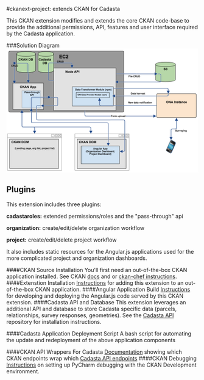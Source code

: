 #ckanext-project: extends CKAN for Cadasta

This CKAN extension modifies and extends the core CKAN code-base to provide the additional permissions, API, features and user interface required by the Cadasta application.

###Solution Diagram
![image](https://github.com/Cadasta/ckanext-project/blob/master/solution-diagram.png)

## Plugins
This extension includes three plugins:   

**cadastaroles:** extended permissions/roles and the "pass-through" api

**organization:** create/edit/delete organization workflow

**project:** create/edit/delete project workflow

It also includes static resources for the Angular.js applications used for the more complicated project and organization dashboards.

####CKAN Source Installation
You'll first need an out-of-the-box CKAN application installed.  See CKAN [docs](http://docs.ckan.org/en/latest/maintaining/installing/install-from-source.html) and or [ckan-chef instructions](https://github.com/Cadasta/ckanext-project/blob/master/ckan-chef-installation.md).
####Extenstion Installation
[Instructions](./docs/extension-installation.md) for adding this extension to an out-of-the-box CKAN application.
####Angular Application Build
[Instructions](./docs/cadasta-angular-readme.md) for developing and deploying the Angular.js code served by this CKAN extension.
####Cadasta API and Database
This extension leverages an additional API and database to store Cadasta specific data (parcels, relationships, survey responses, geometries).  See the [Cadasta API](https://github.com/Cadasta/cadasta-api/blob/master/README.md) repository for installation instructions.

####Cadasta Application Deployment Script
A bash script for automating the update and redeployment of the above application components

####CKAN API Wrappers For Cadasta
[Documentation](./docs/ckan-cadasta-wrapped-endpoints.md) showing which CKAN endpoints wrap which [Cadasta API endpoints](https://github.com/Cadasta/cadasta-api/blob/master/README.md)
####CKAN Debugging
[Instructions](./docs/ckan-debugging-guide.md) on setting up PyCharm debugging with the CKAN Development environment.
